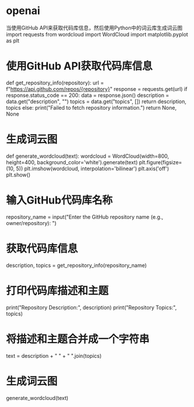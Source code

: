 # openai
当使用GitHub API来获取代码库信息，然后使用Python中的词云库生成词云图
import requests
from wordcloud import WordCloud
import matplotlib.pyplot as plt

# 使用GitHub API获取代码库信息
def get_repository_info(repository):
    url = f"https://api.github.com/repos/{repository}"
    response = requests.get(url)
    if response.status_code == 200:
        data = response.json()
        description = data.get("description", "")
        topics = data.get("topics", [])
        return description, topics
    else:
        print("Failed to fetch repository information.")
        return None, None

# 生成词云图
def generate_wordcloud(text):
    wordcloud = WordCloud(width=800, height=400, background_color='white').generate(text)
    plt.figure(figsize=(10, 5))
    plt.imshow(wordcloud, interpolation='bilinear')
    plt.axis('off')
    plt.show()

# 输入GitHub代码库名称
repository_name = input("Enter the GitHub repository name (e.g., owner/repository): ")

# 获取代码库信息
description, topics = get_repository_info(repository_name)

# 打印代码库描述和主题
print("Repository Description:", description)
print("Repository Topics:", topics)

# 将描述和主题合并成一个字符串
text = description + " " + " ".join(topics)

# 生成词云图
generate_wordcloud(text)

